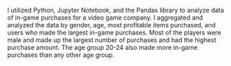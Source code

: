 I utilized Python, Jupyter Notebook, and the Pandas library to analyze data of in-game purchases for a video game company. 
I aggregated and analyzed the data by gender, age, most profitable items purchased, and users who made the largest in-game purchases.
Most of the players were male and made up the largest number of purchases and had the highest purchase amount.
The age group 20-24 also made more in-game purchases than any other age group.
